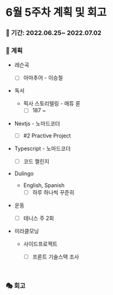 # 6월 5주차 계획 및 회고

### 📆 기간: 2022.06.25~ 2022.07.02

### 📑 계획

- 레슨곡

  - [ ] 아마추어 - 이승철
- 독서
  - 픽사 스토리텔링 - 매튜 룬
    - [ ] 187 ~ 
- Nextjs - 노마드코더
  - [ ] #2 Practive Project
- Typescript - 노마드코더
  - [ ] 코드 챌린지

- Dulingo
  - English, Spanish
    - [ ] 하루 하나씩 꾸준히
- 운동
  - [ ] 테니스 주 2회
- 미라클모닝
  - 사이드프로젝트
    - [ ] 프론트 기술스택 조사
    


<br/>

### 🎭 회고

